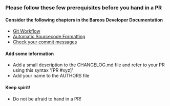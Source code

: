 ### Please follow these few prerequisites before you hand in a PR

#### Consider the following chapters in the Bareos Developer Documentation

- [Git Workflow](https://docs.bareos.org/DeveloperGuide/gitworkflow.html)
- [Automatic Sourcecode Formatting](https://docs.bareos.org/DeveloperGuide/generaldevel.html#automatic-sourcecode-formatting)
- [Check your commit messages](https://docs.bareos.org/DeveloperGuide/gitworkflow.html#commits)

#### Add some information

- Add a small description to the CHANGELOG.md file and refer to your PR using this syntax '[PR #xyz]'
- Add your name to the AUTHORS file

#### Keep spirit!
- Do not be afraid to hand in a PR!
